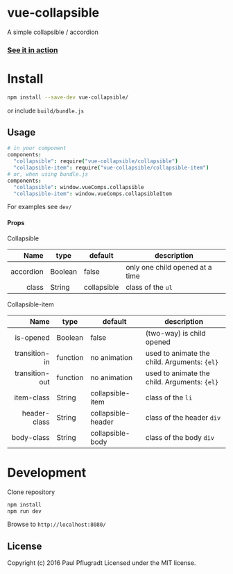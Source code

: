 # vue-collapsible

A simple collapsible / accordion

### [See it in action](https://vue-comps.github.io/vue-collapsible)

# Install

```sh
npm install --save-dev vue-collapsible/
```
or include `build/bundle.js`

## Usage
```coffee
# in your component
components:
  "collapsible": require("vue-collapsible/collapsible")
  "collapsible-item": require("vue-collapsible/collapsible-item")
# or, when using bundle.js
components:
  "collapsible": window.vueComps.collapsible
  "collapsible-item": window.vueComps.collapsibleItem
```

For examples see `dev/`

#### Props
Collapsible

| Name | type | default | description |
| ---:| --- | ---| --- |
| accordion | Boolean | false | only one child opened at a time |
| class | String | collapsible | class of the `ul`|

Collapsible-item

| Name | type | default | description |
| ---:| --- | ---| --- |
| is-opened | Boolean | false | (two-way) is child opened |
| transition-in | function | no animation | used to animate the child. Arguments: `{el}` |
| transition-out | function | no animation | used to animate the child. Arguments: `{el}` |
| item-class | String | collapsible-item | class of the `li`|
| header-class | String | collapsible-header | class of the header `div`|
| body-class | String | collapsible-body | class of the body `div`|

# Development
Clone repository
```sh
npm install
npm run dev
```
Browse to `http://localhost:8080/`

## License
Copyright (c) 2016 Paul Pflugradt
Licensed under the MIT license.
